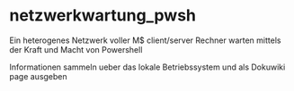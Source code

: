 # netzwerkwartung_pwsh
Ein heterogenes Netzwerk voller M$ client/server Rechner warten mittels der Kraft und Macht von Powershell

Informationen sammeln ueber das lokale Betriebssystem und als Dokuwiki page ausgeben



